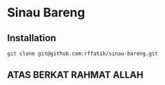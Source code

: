 # Sinau Bareng

## Installation
```bash
git clone git@github.com:rffatih/sinau-bareng.git
```

## ATAS BERKAT RAHMAT ALLAH